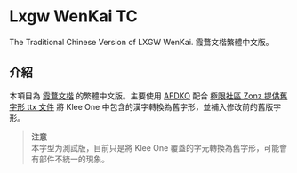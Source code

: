 # Lxgw WenKai TC
The Traditional Chinese Version of LXGW WenKai. 霞鶩文楷繁體中文版。

## 介紹
本項目為 [霞鶩文楷](https://github.com/lxgw/LxgwWenkai) 的繁體中文版。主要使用 [AFDKO](https://github.com/adobe-type-tools/afdko) 配合 [極限社區 Zonz 提供舊字形 ttx 文件](https://bbs.themex.net/showthread.php?t=16906063) 將 Klee One 中包含的漢字轉換為舊字形，並補入修改前的舊版字形。

> **注意**  
> 本字型为測試版，目前只是將 Klee One 覆蓋的字元轉換為舊字形，可能會有部件不統一的現象。
